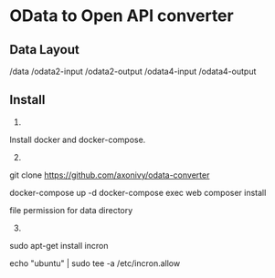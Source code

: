 # OData to Open API converter

## Data Layout

/data
  /odata2-input
  /odata2-output
  /odata4-input
  /odata4-output


## Install


1)
Install docker and docker-compose.


2)
  git clone https://github.com/axonivy/odata-converter

  docker-compose up -d
  docker-compose exec web composer install

  file permission for data directory


3)

sudo apt-get install incron

echo "ubuntu" | sudo tee -a /etc/incron.allow
